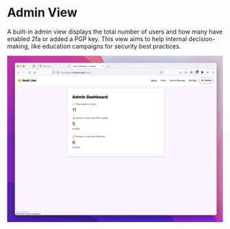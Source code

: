 # Admin View

A built-in admin view displays the total number of users and how many have enabled 2fa or added a PGP key. This view aims to help internal decision-making, like education campaigns for security best practices.

<img src="../img/Admin.1.png">